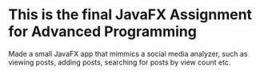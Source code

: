 # This is the final JavaFX Assignment for Advanced Programming
Made a small JavaFX app that mimmics a social media analyzer, such as viewing posts, adding posts, searching for posts by view count etc. 
